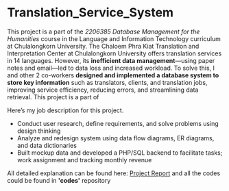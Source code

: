 # Translation_Service_System
This project is a part of the _2206385 Database Management for the Humanities_ course in the Language and Information Technology curriculum at Chulalongkorn University. The Chaloem Phra Kiat Translation and Interpretation Center at Chulalongkorn University offers translation services in 14 languages. However, its **inefficient data management**—using paper notes and email—led to data loss and increased workload. To solve this, I and other 2 co-workers **designed and implemented a database system to store key information** such as translators, clients, and translation jobs, improving service efficiency, reducing errors, and streamlining data retrieval.
This project is a part of

Here’s my job description for this project.
- Conduct user research, define requirements, and solve problems using design thinking
- Analyze and redesign system using data flow diagrams, ER diagrams, and data dictionaries
- Built mockup data and developed a PHP/SQL backend to facilitate tasks; work assignment and tracking monthly revenue

All detailed explanation can be found here: [Project Report](https://github.com/Nippypipo/Translation_Service_System/blob/main/%E0%B8%A3%E0%B8%B2%E0%B8%A2%E0%B8%87%E0%B8%B2%E0%B8%99%E0%B8%81%E0%B8%B2%E0%B8%A3%E0%B8%A8%E0%B8%B6%E0%B8%81%E0%B8%A9%E0%B8%B2%E0%B8%90%E0%B8%B2%E0%B8%99%E0%B8%82%E0%B9%89%E0%B8%AD%E0%B8%A1%E0%B8%B9%E0%B8%A5_%E0%B9%82%E0%B8%84%E0%B8%A3%E0%B8%87%E0%B8%87%E0%B8%B2%E0%B8%99%E0%B8%A7%E0%B8%B4%E0%B8%8A%E0%B8%B2%E0%B8%90%E0%B8%B2%E0%B8%99%E0%B8%82%E0%B9%89%E0%B8%AD%E0%B8%A1%E0%B8%B9%E0%B8%A5.pdf)
and all the codes could be found in **'codes'** repository

